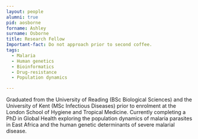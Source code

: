 ```yaml
---
layout: people
alumni: true
pid: aosborne
forname: Ashley
surname: Osborne
title: Research Fellow
Important-fact: Do not approach prior to second coffee.
tags:
  - Malaria
  - Human genetics
  - Bioinformatics
  - Drug-resistance
  - Population dynamics

---
```


Graduated from the University of Reading (BSc Biological Sciences) and the University of Kent (MSc Infectious Diseases) prior to enrolment at the London School of Hygiene and Tropical Medicine. Currently completing a PhD in Global Health exploring the population dynamics of malaria parasites in East Africa and the human genetic determinants of severe malarial disease.
